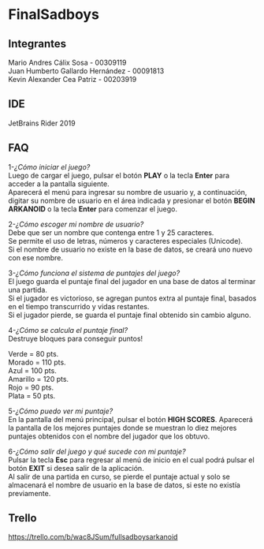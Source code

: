 # FinalSadboys

## Integrantes

Mario Andres Cálix Sosa - 00309119  
Juan Humberto Gallardo Hernández - 00091813  
Kevin Alexander Cea Patriz - 00203919

## IDE

JetBrains Rider 2019

## FAQ

1-*¿Cómo iniciar el juego?*  
Luego de cargar el juego, pulsar el botón **PLAY** o la tecla **Enter** para acceder a la pantalla siguiente.   
Aparecerá el menú para ingresar su nombre de usuario y, a continuación, digitar su nombre de usuario en el área indicada y presionar el botón **BEGIN ARKANOID** o la tecla **Enter** para comenzar el juego.

2-*¿Cómo escoger mi nombre de usuario?*  
Debe que ser un nombre que contenga entre 1 y 25 caracteres.  
Se permite el uso de letras, números y caracteres especiales (Unicode).  
Si el nombre de usuario no existe en la base de datos, se creará uno nuevo con ese nombre.

3-*¿Cómo funciona el sistema de puntajes del juego?*  
El juego guarda el puntaje final del jugador en una base de datos al terminar una partida.  
Si el jugador es victorioso, se agregan puntos extra al puntaje final, basados en el tiempo transcurrido y vidas restantes.   
Si el jugador pierde, se guarda el puntaje final obtenido sin cambio alguno.

4-*¿Cómo se calcula el puntaje final?*  
Destruye bloques para conseguir puntos!

Verde = 80 pts.  
Morado = 110 pts.  
Azul = 100 pts.  
Amarillo = 120 pts.  
Rojo = 90 pts.  
Plata = 50 pts.  

5-*¿Cómo puedo ver mi puntaje?*  
En la pantalla del menú principal, pulsar el botón **HIGH SCORES**. Aparecerá la pantalla de los mejores puntajes donde se muestran lo diez mejores puntajes obtenidos con el nombre del jugador que los obtuvo.

6-*¿Cómo salir del juego y qué sucede con mi puntaje?*  
Pulsar la tecla **Esc** para regresar al menú de inicio en el cual podrá pulsar el botón **EXIT** si desea salir de la aplicación.  
Al salir de una partida en curso, se pierde el puntaje actual y solo se almacenará el nombre de usuario en la base de datos, si este no existía previamente.

## Trello

https://trello.com/b/wac8JSum/fullsadboysarkanoid